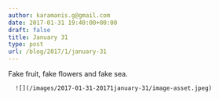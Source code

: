 ```yaml
---
author: karamanis.g@gmail.com
date: 2017-01-31 19:40:00+00:00
draft: false
title: January 31
type: post
url: /blog/2017/1/january-31
---
```


Fake fruit, fake flowers and fake sea.


  
      ![](/images/2017-01-31-20171january-31/image-asset.jpeg)

